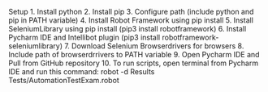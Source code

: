 Setup
	1. Install python
	2. Install pip
	3. Configure path (include python and pip in PATH variable)
	4. Install Robot Framework using pip install
	5. Install SeleniumLibrary using pip install (pip3 install robotframework)
	6. Install Pycharm IDE and Intellibot plugin (pip3 install robotframework-seleniumlibrary)
	7. Download Selenium Browserdrivers for browsers
	8. Include path of browserdrrivers to PATH variable
	9. Open Pycharm IDE and Pull from GitHub repository
	10. To run scripts, open terminal from Pycharm IDE and run this command: robot -d Results Tests/AutomationTestExam.robot  
